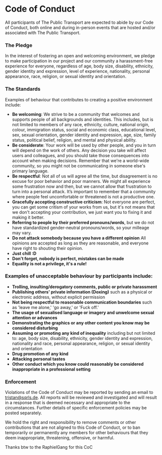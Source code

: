 # Code of Conduct

All participants of The Public Transport are expected to abide by our Code of Conduct,
both online and during in-person events that are hosted and/or associated with The Public Transport.


### The Pledge

In the interest of fostering an open and welcoming environment, we pledge to make participation
in our project and our community a harassment-free experience for everyone, regardless of age,
body size, disability, ethnicity, gender identity and expression, level of experience,
nationality, personal appearance, race, religion, or sexual identity and orientation.


### The Standards

Examples of behaviour that contributes to creating a positive environment include:

* **Be welcoming**: We strive to be a community that welcomes and supports people of all backgrounds and identities. This includes, but is not limited to members of any race, ethnicity, culture, national origin, colour, immigration status, social and economic class, educational level, sex, sexual orientation, gender identity and expression, age, size, family status, political belief, religion, and mental and physical ability.
* **Be considerate**: Your work will be used by other people, and you in turn will depend on the work of others. Any decision you take will affect users and colleagues, and you should take those consequences into account when making decisions. Remember that we're a world-wide community, so you might not be communicating in someone else's primary language.
* **Be respectful**:  Not all of us will agree all the time, but disagreement is no excuse for poor behavior and poor manners. We might all experience some frustration now and then, but we cannot allow that frustration to turn into a personal attack. It’s important to remember that a community where people feel uncomfortable or threatened is not a productive one.
* **Gracefully accepting constructive criticism**: Not everyone are perfect, you can get some critism of your works from us, but it's not means that we don't accepting your contribution, we just want you to fixing it and making it better.
* **Referring to people by their preferred pronouns/words**, but we do not have standardized gender-neutral pronouns/words, so your milleage may vary.
* **Do not attack somebody because you have a different opinion** All opinions are accepted as long as they are reasonable, and everyone have right to shouting their opinion.
* **Just chill :D**
* **Don't forget, nobody is perfect, mistakes can be made**
* **Equality is not a privilege, it's a rule!**

### Examples of unacceptable behaviour by participants include:

  * **Trolling, insulting/derogatory comments, public or private harassment**
  * **Publishing others' private information (Doxing)** such as a physical or electronic address, without explicit permission
  * **Not being respectful to reasonable communication boundaries** such as 'leave me alone,' 'go away,' or 'Fuck off.'
  * **The usage of sexualised language or imagery and unwelcome sexual attention or advances**
  * **Demonstrating the graphics or any other content you know may be considered disturbing**
  * **Assuming or promoting any kind of inequality** including but not limited to: age, body size, disability, ethnicity, gender identity and expression, nationality and race, personal appearance, religion, or sexual identity and orientation
  * **Drug promotion of any kind**
  * **Attacking personal tastes**
  * **Other conduct which you know could reasonably be considered inappropriate in a professional setting**


### Enforcement

Violations of the Code of Conduct may be reported by sending an email to [tristan@sqrls.de](mailto:tristan@sqrls.de).
All reports will be reviewed and investigated and will result in a response that is deemed necessary and appropriate to the circumstances.
Further details of specific enforcement policies may be posted separately.

We hold the right and responsibility to remove comments or other contributions that
are not aligned to this Code of Conduct, or to ban temporarily or permanently any members
for other behaviours that they deem inappropriate, threatening, offensive, or harmful.


Thanks btw to the RaphielGang for this CoC